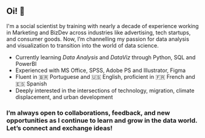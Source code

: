 ## Oi! 👋

I'm a social scientist by training with nearly a decade of experience working in Marketing and BizDev across industries like advertising, tech startups, and consumer goods. Now, I’m channelling my passion for data analysis and visualization to transition into the world of data science.

- Currently learning *Data Analysis* and *DataViz* through Python, SQL and PowerBI
- Experienced with MS Office, SPSS, Adobe PS and Illustrator, Figma
- Fluent in 🇧🇷 Portuguese and 🇺🇸 English, proficient in 🇫🇷 French and 🇪🇸 Spanish
- Deeply interested in the intersections of technology, migration, climate displacement, and urban development

### I’m always open to collaborations, feedback, and new opportunities as I continue to learn and grow in the data world. Let’s connect and exchange ideas!
